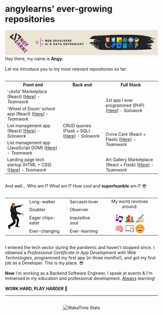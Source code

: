 <main class="container">
    <h1>angylearns' ever-growing repositories</h1>
    <img src="img/header.png">
    <section>
        Hey there, my name is <strong>Angy</strong>.<br><br>
        Let me introduce you to my most relevant repositories so far:<br><br>
        <table align="center">
            <tr>
                <th>Front end</th>
                <th>Back end</th>
                <th>Full Stack</th>
            </tr>
            <tr>
                <td>'+kota' Marketplace (React) [<a href="https://github.com/angylearns/marketplace_animals-p5e4">Here</a>] - <em>Teamwork</em></td>
                <td rowspan="5">CRUD queries (Flask + SQL) [<a href="https://github.com/angylearns/bd_malaguenos">Here</a>] - <em>Solowork</em></td>
                <td rowspan="2">1st app I ever programmed (PHP) [<a href="https://github.com/angylearns/proyecto_IFCD0210">Here</a>] - <em>Solowork</em></td>
            </tr>
            <tr>
                <td>'Wheel of Doom' school app (React) [<a href="https://github.com/angylearns/wheel_of_doom">Here</a>] - <em>Teamwork</em></td>
            </tr>
            <tr>
                <td>List management app (React) [<a href="https://github.com/angylearns/adminlistas_react">Here</a>] - <em>Solowork</em></td>
                <td rowspan="2">Oviva Care (React + Flask) [<a href="https://github.com/angylearns/oviva_care">Here</a>] - <em>Teamwork</em></td>
            </tr>
            <tr>
                <td>List management app (JavaScript DOM) [<a href="https://github.com/angylearns/adminlistas_g4">Here</a>] - <em>Teamwork</em></td>
            </tr>
            <tr>
                <td>Landing page tech startup (HTML + CSS) [<a href="https://github.com/angylearns/femtech_g3">Here</a>] - <em>Teamwork</em></td>
                <td>Art Gallery Marketplace (React + Flask) [<a href="https://github.com/angylearns/full_stack-art_callery">Here</a>] - <em>Teamwork</em></td>
            </tr>
        </table>
        <br>
        And well... Who am I? What am I? How cool and <strong>superhumble</strong> am I? 😎
        <br><br>
        <table align="center">
            <tr>
                <td rowspan="4">
                    <img src="img/willsmith.png" width="60px">
                </td>
                <td>Long-walker</td>
                <td>Sarcasm lover</td>
                <td align="center" rowspan="4">
                    My world revolves around:<br><br>
                    <img src="img/icons/music.svg" width="30px">
                    <img src="img/icons/books.svg" width="30px">
                    <img src="img/icons/writing.svg" width="30px"><br>
                    <img src="img/icons/brain.svg" width="30px">
                    <img src="img/icons/devices.svg" width="30px">
                    <img src="img/icons/laughing.svg" width="30px">
                </td>
            </tr>
            <tr>
                <td>Doubter</td>
                <td>Observer</td>
            </tr>
            <tr>
                <td>Eager chips-eater</td>
                <td>Inquisitive soul</td>
            </tr>
            <tr>
                <td>Ever-changing</td>
                <td>Ever-learning</td>
            </tr>
        </table><br>
        I entered the tech sector during the pandemic and haven't stopped since. I obtained a <em>Professional Certificate in App Development with Web Technologies</em>, programmed my first app (in three months!), and got my first job as a Developer. This is my place. 😎
        <br><br>
        <strong>Now</strong> I'm working as a Backend Software Engineer, I speak at events & I'm immersed in my education and professional development. <u>Always</u> learning!
        <br><br>
        <strong>WORK HARD, PLAY <em>HARDER</em></strong> 🤘
    </section>
    <hr>
    <br>
    <div align="center"><img src="https://github-readme-stats.vercel.app/api/wakatime?username=angylearns&layout=compact&custom_title=How%20obsessed%20I've%20been%20with%20coding%20in%20the%20last%207%20days&theme=highcontrast" alt="WakaTime Stats" width="600px"></div>
</main>
